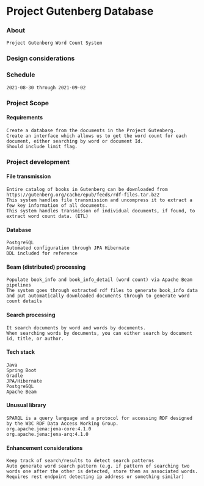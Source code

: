 # Project Gutenberg Database

### About

	Project Gutenberg Word Count System 

### Design considerations

### Schedule
	2021-08-30 through 2021-09-02

### Project Scope

#### Requirements

	Create a database from the documents in the Project Gutenberg.
	Create an interface which allows us to get the word count for each document, either searching by word or document Id.
	Should include limit flag.

### Project development

#### File transmission

	Entire catalog of books in Gutenberg can be downloaded from https://gutenberg.org/cache/epub/feeds/rdf-files.tar.bz2
	This system handles file transmission and uncompress it to extract a few key information of all documents.
	This system handles transmisson of individual documents, if found, to extract word count data. (ETL) 

#### Database

	PostgreSQL
	Automated configuration through JPA Hibernate
	DDL included for reference

#### Beam (distributed) processing

	Populate book_info and book_info_detail (word count) via Apache Beam pipelines
	The system goes through extracted rdf files to generate book_info data
	and put automatically downloaded documents through to generate word count details

#### Search processing
	
	It search documents by word and words by documents.
	When searching words by documents, you can either search by document id, title, or author.

#### Tech stack

	Java
	Spring Boot
	Gradle
	JPA/Hibernate
	PostgreSQL
	Apache Beam

#### Unusual library

	SPARQL is a query language and a protocol for accessing RDF designed by the W3C RDF Data Access Working Group.
	org.apache.jena:jena-core:4.1.0
	org.apache.jena:jena-arq:4.1.0

#### Enhancement considerations

	Keep track of search/results to detect search patterns
	Auto generate word search pattern (e.g. if pattern of searching two words one after the other is detected, store them as associated words. Requires rest endpoint detecting ip address or something similar)
